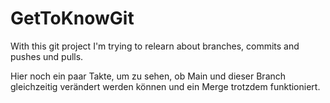 # GetToKnowGit

With this git project I'm trying to relearn about branches, commits and pushes und pulls.

Hier noch ein paar Takte, um zu sehen, ob Main und dieser Branch gleichzeitig verändert werden können und ein Merge trotzdem funktioniert.
